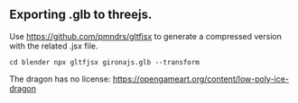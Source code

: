 ## Exporting .glb to threejs.

Use https://github.com/pmndrs/gltfjsx to generate a compressed version with the related .jsx file.

`cd blender npx gltfjsx gironajs.glb --transform`

The dragon has no license: https://opengameart.org/content/low-poly-ice-dragon
